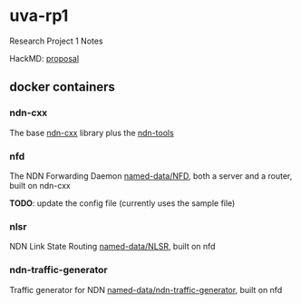 # uva-rp1

Research Project 1 Notes

HackMD: [proposal](https://hackmd.io/fWNmSIkLTHyEzYbGh7GWdA)

## docker containers

### ndn-cxx

The base [ndn-cxx](https://github.com/named-data/ndn-cxx) library
plus the [ndn-tools](https://github.com/named-data/ndn-tools)

### nfd

The NDN Forwarding Daemon
[named-data/NFD](https://github.com/named-data/NFD),
both a server and a router,
built on ndn-cxx

**TODO**: update the config file (currently uses the sample file)

### nlsr

NDN Link State Routing
[named-data/NLSR](https://github.com/named-data/NLSR),
built on nfd

### ndn-traffic-generator

Traffic generator for NDN
[named-data/ndn-traffic-generator](https://github.com/named-data/ndn-traffic-generator),
built on nfd
